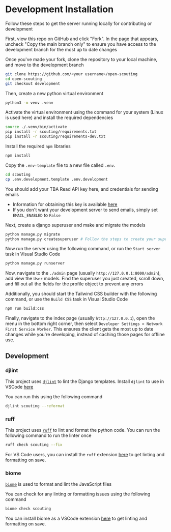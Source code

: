 # Development Installation
Follow these steps to get the server running locally for contributing or development

First, view this repo on GitHub and click "Fork". In the page that appears, uncheck "Copy the main branch only" to ensure you have access to the development branch for the most up to date changes

Once you've made your fork, clone the repository to your local machine, and move to the development branch
```bash
git clone https://github.com/<your username>/open-scouting
cd open-scouting
git checkout development
```

Then, create a new python virtual environment
```bash
python3 -m venv .venv
```

Activate the virtual environment using the command for your system (Linux is used here) and install the required dependencies
```bash
source ./.venv/bin/activate
pip install -r scouting/requirements.txt
pip install -r scouting/requirements-dev.txt
```

Install the required `npm` libraries
```bash
npm install
```

Copy the `.env-template` file to a new file called `.env`.
```bash
cd scouting
cp .env.development.template .env.development
```
You should add your TBA Read API key here, and credentials for sending emails

- Information for obtaining this key is available [here](https://www.thebluealliance.com/apidocs)
- If you don't want your development server to send emails, simply set `EMAIL_ENABLED` to `False`

Next, create a django superuser and make and migrate the models
```bash
python manage.py migrate
python manage.py createsuperuser # Follow the steps to create your superuser when running this command
```

Now run the server using the following command, or run the `Start server` task in Visual Studio Code
```bash
python manage.py runserver
```

Now, navigate to the `./admin` page (usually `http://127.0.0.1:8000/admin`), add view the `User` models. Find the superuser you just created, scroll down, and fill out all the fields for the profile object to prevent any errors

Additionally, you should start the Tailwind CSS builder with the following command, or use the `Build CSS` task in Visual Studio Code
```bash
npm run build:css
```

Finally, navigate to the index page (usually `http://127.0.0.1`), open the menu in the bottom right corner, then select `Developer Settings > Network First Service Worker`. This ensures the client gets the most up to date changes while you're developing, instead of caching those pages for offline use.

## Development
### djlint
This project uses [`djlint`](https://github.com/djlint/djLint) to lint the Django templates. Install `djlint` to use in VSCode [here](https://marketplace.visualstudio.com/items?itemName=monosans.djlint)

You can run this using the following command
```bash
djlint scouting --reformat
```

### ruff
This project uses [`ruff`](https://docs.astral.sh/ruff/) to lint and format the python code.
You can run the following command to run the linter once
```bash
ruff check scouting --fix
```
For VS Code users, you can install the `ruff` extension [here](https://marketplace.visualstudio.com/items?itemName=charliermarsh.ruff) to get linting and formatting on save.


### biome
[`biome`](https://biomejs.dev/) is used to format and lint the JavaScript files

You can check for any linting or formatting issues using the following command
```bash
biome check scouting
```

You can install biome as a VSCode extension [here](https://marketplace.visualstudio.com/items?itemName=biomejs.biome) to get linting and formatting on save.
